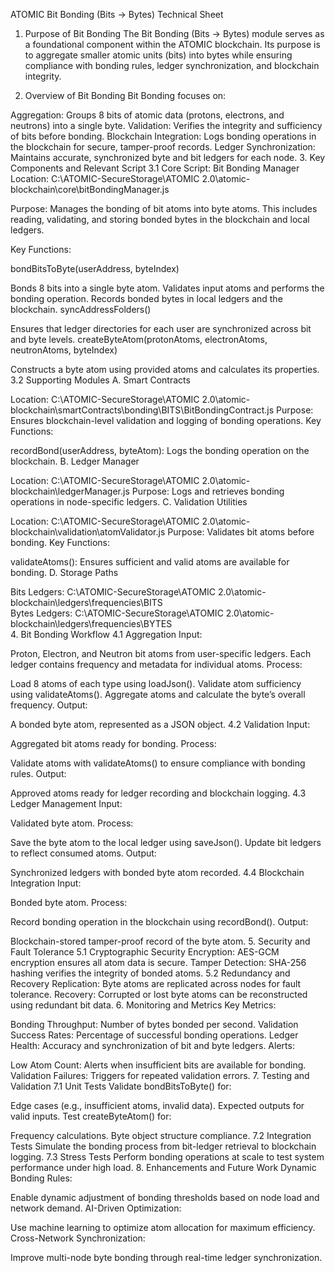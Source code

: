 ATOMIC Bit Bonding (Bits → Bytes) Technical Sheet
1. Purpose of Bit Bonding
The Bit Bonding (Bits → Bytes) module serves as a foundational component within the ATOMIC blockchain. Its purpose is to aggregate smaller atomic units (bits) into bytes while ensuring compliance with bonding rules, ledger synchronization, and blockchain integrity.

2. Overview of Bit Bonding
Bit Bonding focuses on:

Aggregation: Groups 8 bits of atomic data (protons, electrons, and neutrons) into a single byte.
Validation: Verifies the integrity and sufficiency of bits before bonding.
Blockchain Integration: Logs bonding operations in the blockchain for secure, tamper-proof records.
Ledger Synchronization: Maintains accurate, synchronized byte and bit ledgers for each node.
3. Key Components and Relevant Script
3.1 Core Script: Bit Bonding Manager
Location:
C:\ATOMIC-SecureStorage\ATOMIC 2.0\atomic-blockchain\core\bitBondingManager.js

Purpose:
Manages the bonding of bit atoms into byte atoms. This includes reading, validating, and storing bonded bytes in the blockchain and local ledgers.

Key Functions:

bondBitsToByte(userAddress, byteIndex)

Bonds 8 bits into a single byte atom.
Validates input atoms and performs the bonding operation.
Records bonded bytes in local ledgers and the blockchain.
syncAddressFolders()

Ensures that ledger directories for each user are synchronized across bit and byte levels.
createByteAtom(protonAtoms, electronAtoms, neutronAtoms, byteIndex)

Constructs a byte atom using provided atoms and calculates its properties.
3.2 Supporting Modules
A. Smart Contracts

Location: C:\ATOMIC-SecureStorage\ATOMIC 2.0\atomic-blockchain\smartContracts\bonding\BITS\BitBondingContract.js
Purpose: Ensures blockchain-level validation and logging of bonding operations.
Key Functions:

recordBond(userAddress, byteAtom): Logs the bonding operation on the blockchain.
B. Ledger Manager

Location: C:\ATOMIC-SecureStorage\ATOMIC 2.0\atomic-blockchain\ledgerManager.js
Purpose: Logs and retrieves bonding operations in node-specific ledgers.
C. Validation Utilities

Location: C:\ATOMIC-SecureStorage\ATOMIC 2.0\atomic-blockchain\validation\atomValidator.js
Purpose: Validates bit atoms before bonding.
Key Functions:

validateAtoms(): Ensures sufficient and valid atoms are available for bonding.
D. Storage Paths

Bits Ledgers: C:\ATOMIC-SecureStorage\ATOMIC 2.0\atomic-blockchain\ledgers\frequencies\BITS\
Bytes Ledgers: C:\ATOMIC-SecureStorage\ATOMIC 2.0\atomic-blockchain\ledgers\frequencies\BYTES\
4. Bit Bonding Workflow
4.1 Aggregation
Input:

Proton, Electron, and Neutron bit atoms from user-specific ledgers.
Each ledger contains frequency and metadata for individual atoms.
Process:

Load 8 atoms of each type using loadJson().
Validate atom sufficiency using validateAtoms().
Aggregate atoms and calculate the byte’s overall frequency.
Output:

A bonded byte atom, represented as a JSON object.
4.2 Validation
Input:

Aggregated bit atoms ready for bonding.
Process:

Validate atoms with validateAtoms() to ensure compliance with bonding rules.
Output:

Approved atoms ready for ledger recording and blockchain logging.
4.3 Ledger Management
Input:

Validated byte atom.
Process:

Save the byte atom to the local ledger using saveJson().
Update bit ledgers to reflect consumed atoms.
Output:

Synchronized ledgers with bonded byte atom recorded.
4.4 Blockchain Integration
Input:

Bonded byte atom.
Process:

Record bonding operation in the blockchain using recordBond().
Output:

Blockchain-stored tamper-proof record of the byte atom.
5. Security and Fault Tolerance
5.1 Cryptographic Security
Encryption: AES-GCM encryption ensures all atom data is secure.
Tamper Detection: SHA-256 hashing verifies the integrity of bonded atoms.
5.2 Redundancy and Recovery
Replication: Byte atoms are replicated across nodes for fault tolerance.
Recovery: Corrupted or lost byte atoms can be reconstructed using redundant bit data.
6. Monitoring and Metrics
Key Metrics:

Bonding Throughput: Number of bytes bonded per second.
Validation Success Rates: Percentage of successful bonding operations.
Ledger Health: Accuracy and synchronization of bit and byte ledgers.
Alerts:

Low Atom Count: Alerts when insufficient bits are available for bonding.
Validation Failures: Triggers for repeated validation errors.
7. Testing and Validation
7.1 Unit Tests
Validate bondBitsToByte() for:

Edge cases (e.g., insufficient atoms, invalid data).
Expected outputs for valid inputs.
Test createByteAtom() for:

Frequency calculations.
Byte object structure compliance.
7.2 Integration Tests
Simulate the bonding process from bit-ledger retrieval to blockchain logging.
7.3 Stress Tests
Perform bonding operations at scale to test system performance under high load.
8. Enhancements and Future Work
Dynamic Bonding Rules:

Enable dynamic adjustment of bonding thresholds based on node load and network demand.
AI-Driven Optimization:

Use machine learning to optimize atom allocation for maximum efficiency.
Cross-Network Synchronization:

Improve multi-node byte bonding through real-time ledger synchronization.
